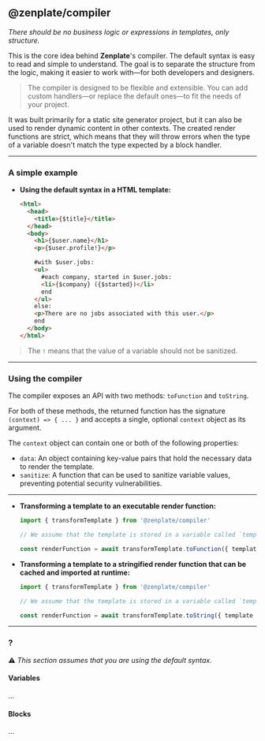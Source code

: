 ## @zenplate/compiler

_There should be no business logic or expressions in templates, only structure._

This is the core idea behind **Zenplate**'s compiler. The default syntax is easy to read and simple to understand. The goal is to separate the structure from the logic, making it easier to work with—for both developers and designers.

> The compiler is designed to be flexible and extensible. You can add custom handlers—or replace the default ones—to fit the needs of your project.

It was built primarily for a static site generator project, but it can also be used to render dynamic content in other contexts. The created render functions are strict, which means that they will throw errors when the type of a variable doesn't match the type expected by a block handler.

---

### A simple example

- **Using the default syntax in a HTML template:**

  ```html
  <html>
    <head>
      <title>{$title}</title>
    </head>
    <body>
      <h1>{$user.name}</h1>
      <p>{$user.profile!}</p>

      #with $user.jobs:
      <ul>
        #each company, started in $user.jobs:
        <li>{$company} ({$started})</li>
        end
      </ul>
      else:
      <p>There are no jobs associated with this user.</p>
      end
    </body>
  </html>
  ```
> The `!` means that the value of a variable should not be sanitized.

---

### Using the compiler

The compiler exposes an API with two methods: `toFunction` and `toString`.

For both of these methods, the returned function has the signature `(context) => { ... }` and accepts a single, optional `context` object as its argument.

  The `context` object can contain one or both of the following properties:

  - `data`: An object containing key-value pairs that hold the necessary data to render the template.
  - `sanitize`: A function that can be used to sanitize variable values, preventing potential security vulnerabilities.

---

- **Transforming a template to an executable render function:**

  ```js
  import { transformTemplate } from '@zenplate/compiler'

  // We assume that the template is stored in a variable called `template`.

  const renderFunction = await transformTemplate.toFunction({ template });
  ```

- **Transforming a template to a stringified render function that can be cached and imported at runtime:**

  ```js
  import { transformTemplate } from '@zenplate/compiler'

  // We assume that the template is stored in a variable called `template`.

  const renderFunction = await transformTemplate.toString({ template });
  ```

---

### ?

⚠️ *This section assumes that you are using the default syntax.*

#### Variables

...

#### Blocks

...
